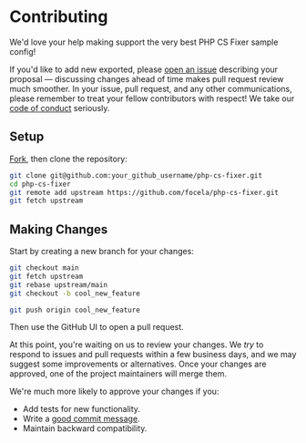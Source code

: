 # Contributing

We'd love your help making support the very best PHP CS Fixer sample config!

If you'd like to add new exported, please [open an issue][open-issue]
describing your proposal &mdash; discussing changes ahead of time makes
pull request review much smoother. In your issue, pull request, and any other
communications, please remember to treat your fellow contributors with
respect! We take our [code of conduct](CODE_OF_CONDUCT.md) seriously.

## Setup

[Fork][fork], then clone the repository:

```bash
git clone git@github.com:your_github_username/php-cs-fixer.git
cd php-cs-fixer
git remote add upstream https://github.com/focela/php-cs-fixer.git
git fetch upstream
```

## Making Changes

Start by creating a new branch for your changes:

```bash
git checkout main
git fetch upstream
git rebase upstream/main
git checkout -b cool_new_feature
```

```bash
git push origin cool_new_feature
```

Then use the GitHub UI to open a pull request.

At this point, you're waiting on us to review your changes. We _try_ to respond
to issues and pull requests within a few business days, and we may suggest some
improvements or alternatives. Once your changes are approved, one of the
project maintainers will merge them.

We're much more likely to approve your changes if you:

- Add tests for new functionality.
- Write a [good commit message][commit-message].
- Maintain backward compatibility.

[fork]: https://github.com/focela/php-cs-fixer/fork

[open-issue]: https://github.com/focela/php-cs-fixer/issues/new

[cla]: https://cla-assistant.io/focela/support

[commit-message]: http://tbaggery.com/2008/04/19/a-note-about-git-commit-messages.html
